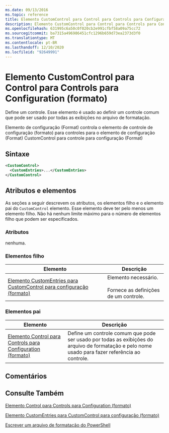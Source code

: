 ```yaml
---
ms.date: 09/13/2016
ms.topic: reference
title: Elemento CustomControl para Control para Controls para Configuration (formato)
description: Elemento CustomControl para Control para Controls para Configuration (formato)
ms.openlocfilehash: 631995c6a50c0f020cb2e991cfbf58a09a75cc72
ms.sourcegitcommit: ba7315a496986451cfc1296b659d73ea2373d3f0
ms.translationtype: MT
ms.contentlocale: pt-BR
ms.lasthandoff: 12/10/2020
ms.locfileid: "92649991"
---
```

# <a name="customcontrol-element-for-control-for-controls-for-configuration-format"></a>Elemento CustomControl para Control para Controls para Configuration (formato)

Define um controle. Esse elemento é usado ao definir um controle comum que pode ser usado por todas as exibições no arquivo de formatação.

Elemento de configuração (Format) controla o elemento de controle de configuração (formato) para controles para o elemento de configuração (Format) CustomControl para controle para configuração (Format)

## <a name="syntax"></a>Sintaxe

```xml
<CustomControl>
  <CustomEntries>...</CustomEntries>
</CustomControl>
```

## <a name="attributes-and-elements"></a>Atributos e elementos

As seções a seguir descrevem os atributos, os elementos filho e o elemento pai do `CustomControl` elemento. Esse elemento deve ter pelo menos um elemento filho. Não há nenhum limite máximo para o número de elementos filho que podem ser especificados.

### <a name="attributes"></a>Atributos

nenhuma.

### <a name="child-elements"></a>Elementos filho

|Elemento|Descrição|
|-------------|-----------------|
|[Elemento CustomEntries para CustomControl para configuração (formato)](./customentries-element-for-customcontrol-for-controls-for-configuration-format.md)|Elemento necessário.<br /><br /> Fornece as definições de um controle.|

### <a name="parent-elements"></a>Elementos pai

|Elemento|Descrição|
|-------------|-----------------|
|[Elemento Control para Controls para Configuration (formato)](./control-element-for-controls-for-configuration-format.md)|Define um controle comum que pode ser usado por todas as exibições do arquivo de formatação e pelo nome usado para fazer referência ao controle.|

## <a name="remarks"></a>Comentários

## <a name="see-also"></a>Consulte Também

[Elemento Control para Controls para Configuration (formato)](./control-element-for-controls-for-configuration-format.md)

[Elemento CustomEntries para CustomControl para configuração (formato)](./customentries-element-for-customcontrol-for-controls-for-configuration-format.md)

[Escrever um arquivo de formatação do PowerShell](./writing-a-powershell-formatting-file.md)
